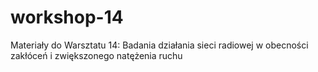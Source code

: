 # workshop-14
Materiały do Warsztatu 14: Badania działania sieci radiowej w obecności zakłóceń i zwiększonego natężenia ruchu
